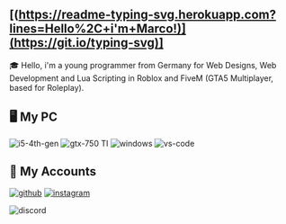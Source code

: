 ## [(https://readme-typing-svg.herokuapp.com?lines=Hello%2C+i'm+Marco!)](https://git.io/typing-svg)]

🎓 Hello, i'm a young programmer from Germany for Web Designs, Web Development and Lua Scripting in Roblox and FiveM (GTA5 Multiplayer, based for Roleplay).

## 🖥️ My PC

![i5-4th-gen](https://img.shields.io/badge/Intel-Core%20i5%204th%20Gen-blue?style=for-the-badge&logo=intel&logoColor=white)
![gtx-750 TI](https://img.shields.io/badge/NVIDIA-GTX%20750%20TI-green?style=for-the-badge&logo=nvidia&logoColor=white)
![windows](https://img.shields.io/badge/Windows_10-0078D6?style=for-the-badge&logo=windows&logoColor=white)
![vs-code](https://img.shields.io/badge/VS_Code-007ACC?style=for-the-badge&logo=Visual-Studio-Code&logoColor=white)

## 🔗 My Accounts

[![github](https://img.shields.io/badge/GitHub-000000?style=for-the-badge&logo=GitHub&logoColor=white)](https://github.com/xPandaGo)
[![instagram](https://img.shields.io/badge/Instagram-E4405F?style=for-the-badge&logo=instagram&logoColor=white)](https://www.instagram.com/_x_pandago/)

![discord](https://img.shields.io/badge/Discord-x__PandaGo%238642-blue?style=for-the-badge&logo=discord&logoColor=white)
